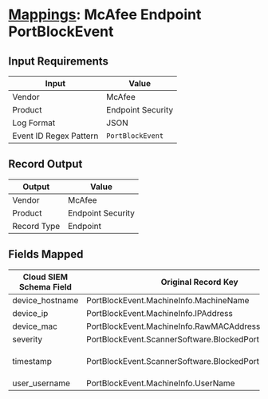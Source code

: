 # [Mappings](README.md): McAfee Endpoint PortBlockEvent

## Input Requirements

|Input|Value|
|-----|-----|
|Vendor|McAfee|
|Product|Endpoint Security|
|Log Format|JSON|
|Event ID Regex Pattern|`PortBlockEvent`|

## Record Output

|Output|Value|
|------|-----|
|Vendor|McAfee|
|Product|Endpoint Security|
|Record Type|Endpoint|

## Fields Mapped

|Cloud SIEM Schema Field|Original Record Key|Notes|
|-----------------------|-------------------|-----|
|device_hostname|PortBlockEvent.MachineInfo.MachineName||
|device_ip|PortBlockEvent.MachineInfo.IPAddress||
|device_mac|PortBlockEvent.MachineInfo.RawMACAddress||
|severity|PortBlockEvent.ScannerSoftware.BlockedPortInfo.Severity||
|timestamp|PortBlockEvent.ScannerSoftware.BlockedPortInfo.GMTTime|We expect the orginal record value of `PortBlockEvent.ScannerSoftware.BlockedPortInfo.GMTTime` is in the format `YYYY-MM-dd'T'HH:mm:ss`|
|user_username|PortBlockEvent.MachineInfo.UserName||

